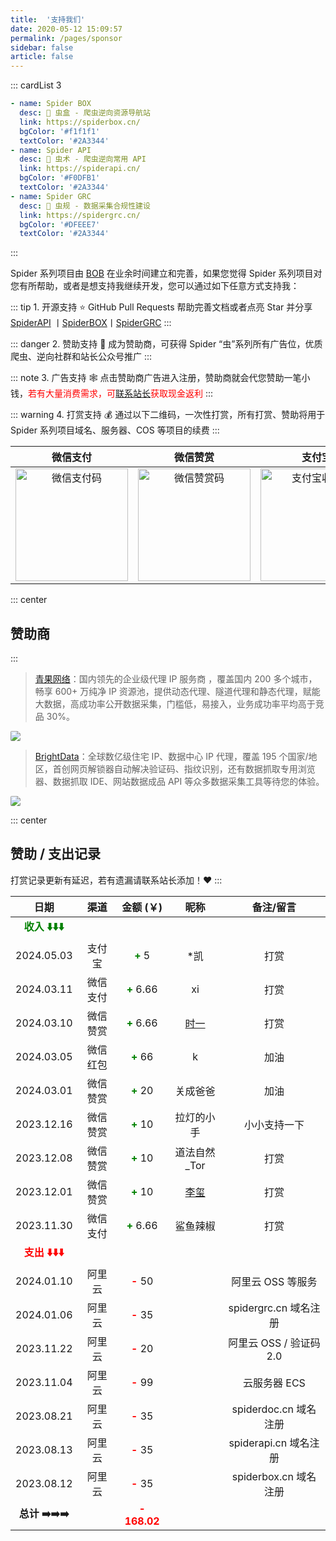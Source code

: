 ```yaml
---
title:  '支持我们'
date: 2020-05-12 15:09:57
permalink: /pages/sponsor
sidebar: false
article: false
---
```


::: cardList 3
```yaml
- name: Spider BOX
  desc: 🚀 虫盒 - 爬虫逆向资源导航站
  link: https://spiderbox.cn/
  bgColor: '#f1f1f1'
  textColor: '#2A3344'
- name: Spider API
  desc: 🚀 虫术 - 爬虫逆向常用 API
  link: https://spiderapi.cn/
  bgColor: '#F0DFB1'
  textColor: '#2A3344'
- name: Spider GRC
  desc: 🚀 虫规 - 数据采集合规性建设
  link: https://spidergrc.cn/
  bgColor: '#DFEEE7'
  textColor: '#2A3344'
```
:::

Spider 系列项目由 [BOB](https://www.itbob.cn/about/) 在业余时间建立和完善，如果您觉得 Spider 系列项目对您有所帮助，或者是想支持我继续开发，您可以通过如下任意方式支持我：

::: tip 1. 开源支持
:star: GitHub Pull Requests 帮助完善文档或者点亮 Star 并分享 [SpiderAPI](https://github.com/TRHX/SpiderApi) 丨[SpiderBOX](https://github.com/TRHX/SpiderBox)丨[SpiderGRC](https://github.com/TRHX/SpiderGRC)
:::

::: danger 2. 赞助支持
:tada: 成为赞助商，可获得 Spider “虫”系列所有广告位，优质爬虫、逆向社群和站长公众号推广
:::

::: note 3. 广告支持
:spider_web: 点击赞助商广告进入注册，赞助商就会代您赞助一笔小钱，<font color=red>若有大量消费需求，可[联系站长](/#💡-反馈交流)获取现金返利</font>
:::

::: warning 4. 打赏支持
:moneybag: 通过以下二维码，一次性打赏，所有打赏、赞助将用于 Spider 系列项目域名、服务器、COS 等项目的续费
:::

|                                                                         微信支付                                                                          |                                                                         微信赞赏                                                                          |                                                                         支付宝                                                                          |
|:-----------------------------------------------------------------------------------------------------------------------------------------------------:|:-----------------------------------------------------------------------------------------------------------------------------------------------------:|:----------------------------------------------------------------------------------------------------------------------------------------------------:|
| <a :href="$withBase('/img/qrcode/wxzf.png')" target="_blank"><img :src="$withBase('/img/qrcode/wxzf.png')" class="no-zoom" alt="微信支付码" width=180></a> | <a :href="$withBase('/img/qrcode/wxzs.png')" target="_blank"><img :src="$withBase('/img/qrcode/wxzs.png')" class="no-zoom" alt="微信赞赏码" width=180></a> | <a :href="$withBase('/img/qrcode/zfb.png')" target="_blank"><img :src="$withBase('/img/qrcode/zfb.png')" class="no-zoom" alt="支付宝收款码" width=180></a> |

::: center
## 赞助商
:::
> [青果网络](https://www.qg.net/product/proxyip.html?source=spiderapi-b)：国内领先的企业级代理 IP 服务商 ，覆盖国内 200 多个城市，畅享 600+ 万纯净 IP 资源池，提供动态代理、隧道代理和静态代理，赋能大数据，高成功率公开数据采集，门槛低，易接入，业务成功率平均高于竞品 30%。

<a href="https://www.qg.net/product/proxyip.html?source=spiderapi-b" target="_blank"><img src="https://static.spiderapi.cn/spiderbox/images/ads/qg3.jpg" class="no-zoom" style="border-radius: 2px;"></a>

> [BrightData](https://get.brightdata.com/17arn8)：全球数亿级住宅 IP、数据中心 IP 代理，覆盖 195 个国家/地区，首创网页解锁器自动解决验证码、指纹识别，还有数据抓取专用浏览器、数据抓取 IDE、网站数据成品 API 等众多数据采集工具等待您的体验。

<a href="https://get.brightdata.com/17arn8" target="_blank"><img src="https://static.spiderapi.cn/spiderbox/images/ads/brightdata2.png" class="no-zoom" style="border-radius: 2px;"></a>

::: center
## 赞助 / 支出记录
打赏记录更新有延迟，若有遗漏请联系站长添加！:heart:
:::



|                    日期                    |  渠道  |                金额 (￥)                 |                     昵称                      |       备注/留言       |
|:----------------------------------------:|:----:|:-------------------------------------:|:-------------------------------------------:|:-----------------:|
| <font color='green'>**收入 ⬇️⬇️⬇️**</font> |
|                2024.05.03                | 支付宝  |  **<font color='green'>+</font>** 5   |                     *凯                      |        打赏         |
|                2024.03.11                | 微信支付 | **<font color='green'>+</font>** 6.66 |                     xi                      |        打赏         |
|                2024.03.10                | 微信赞赏 | **<font color='green'>+</font>** 6.66 | [时一](https://blog.csdn.net/weixin_43411585) |        打赏         |
|                2024.03.05                | 微信红包 |  **<font color='green'>+</font>** 66  |                      k                      |        加油         |
|                2024.03.01                | 微信赞赏 |  **<font color='green'>+</font>** 20  |                    关成爸爸                     |        加油         |
|                2023.12.16                | 微信赞赏 |  **<font color='green'>+</font>** 10  |                    拉灯的小手                    |      小小支持一下       |
|                2023.12.08                | 微信赞赏 |  **<font color='green'>+</font>** 10  |                  道法自然_Tor                   |        打赏         |
|                2023.12.01                | 微信赞赏 |  **<font color='green'>+</font>** 10  | [李玺](https://blog.csdn.net/weixin_43582101) |        打赏         |
|                2023.11.30                | 微信支付 | **<font color='green'>+</font>** 6.66 |                    鲨鱼辣椒                     |        打赏         |
|  <font color='red'>**支出 ⬇️⬇️⬇️**</font>  |
|                2024.01.10                | 阿里云  |   **<font color='red'>-</font>** 50   |                                             |    阿里云 OSS 等服务    |
|                2024.01.06                | 阿里云  |   **<font color='red'>-</font>** 35   |                                             | spidergrc.cn 域名注册 |
|                2023.11.22                | 阿里云  |   **<font color='red'>-</font>** 20   |                                             | 阿里云 OSS / 验证码 2.0 |
|                2023.11.04                | 阿里云  |   **<font color='red'>-</font>** 99   |                                             |     云服务器 ECS      |
|                2023.08.21                | 阿里云  |   **<font color='red'>-</font>** 35   |                                             | spiderdoc.cn 域名注册 |
|                2023.08.13                | 阿里云  |   **<font color='red'>-</font>** 35   |                                             | spiderapi.cn 域名注册 |
|                2023.08.12                | 阿里云  |   **<font color='red'>-</font>** 35   |                                             | spiderbox.cn 域名注册 |
|              **总计 ➡️➡️➡️**               |      | **<font color='red'>- 168.02</font>** |                                             |                   |
